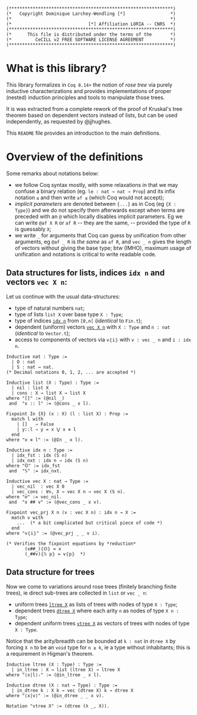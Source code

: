 ```
(**************************************************************)
(*   Copyright Dominique Larchey-Wendling [*]                 *)
(*                                                            *)
(*                             [*] Affiliation LORIA -- CNRS  *)
(**************************************************************)
(*      This file is distributed under the terms of the       *)
(*         CeCILL v2 FREE SOFTWARE LICENSE AGREEMENT          *)
(**************************************************************)
```
[comment]: # ( ∀ → ∃ ⋀ ⋁ ⇒ )

# What is this library?

This library formalizes in `Coq 8.14+` the notion of _rose tree_
via purely inductive characterizations and provides implementations of
proper (nested) induction principles and tools to manipulate those
trees. 

It is was extracted from a complete rework of the proof of Kruskal's
tree theorem based on dependent vectors instead of lists, but can be
used independently, as requested by @jjhughes.

This `README` file provides an introduction to the main definitions.

# Overview of the definitions 

Some remarks about notations below:

* we follow Coq syntax mostly, with some relaxations in that
  we may confuse a binary relation (eg. `le : nat → nat → Prop`) and its 
  infix notation `≤` and then write `af ≤` (which Coq would not accept);
* _implicit parameters_ are denoted between `{...}` as in Coq (eg `{X : Type}`)
  and we do not specify them afterwards except when terms are preceded 
  with an `@` which locally disables implicit parameters. Eg we can write
  `@af X R` or `af R` -- they are the same, -- provided the type of `R` is 
  guessably `X`;
* we write `_` for arguments that Coq can guess by unification from
  other arguments, eg `@af _ R` is _the same_ as `af R`, and
  `vec _ n` gives the length of vectors without giving the base type;
  btw (IMHO), maximum usage of unification and notations is critical 
  to write readable code.

## Data structures for lists, indices `idx n` and vectors `vec X n`:

Let us continue with the usual data-structures:

* type of natural numbers `nat`;
* type of lists `list X` over base type `X : Type`;
* type of indices [`idx n`](theories/vec/idx.v) from `[0,n[` (_identical_ to `Fin.t`); 
* dependent (uniform) vectors [`vec X n`](theories/vec/vec.v) with `X : Type` and `n : nat` (_identical_ to `Vector.t`);
* access to components of vectors via `v⦃i⦄` with `v : vec _ n` and `i : idx n`.

```
Inductive nat : Type :=
  | O : nat
  | S : nat → nat.
(* Decimal notations 0, 1, 2, ... are accepted *)

Inductive list (X : Type) : Type :=
  | nil : list X
  | cons : X → list X → list X
where "[]" := (@nil _)
 and  "x :: l" := (@cons _ x l).

Fixpoint In {X} (x : X) (l : list X) : Prop :=
  match l with
    | []   ⇒ False
    | y::l ⇒ y = x ⋁ x ∊ l
  end
where "x ∊ l" := (@In _ x l). 

Inductive idx n : Type :=
  | idx_fst : idx (S n)
  | idx_nxt : idx n → idx (S n)
where "𝕆" := idx_fst
 and  "𝕊" := idx_nxt.

Inductive vec X : nat → Type :=
  | vec_nil  : vec X 0
  | vec_cons : ∀n, X → vec X n → vec X (S n).
where "∅" := vec_nil.
 and  "x ## v" := (@vec_cons _ x v).

Fixpoint vec_prj X n (v : vec X n) : idx n → X := 
  match v with 
    ...  (* a bit complicated but critical piece of code *)
  end
where "v⦃i⦄" := (@vec_prj _ _ v i).

(* Verifies the fixpoint equations by *reduction*
       (x##_)⦃𝕆⦄ = x
       (_##v)⦃𝕊 p⦄ = v⦃p⦄  *)
```

## Data structure for trees

Now we come to variations around rose trees (finitely branching finite trees), 
ie direct sub-trees are collected in `list` or `vec _ n`:

* uniform trees [`ltree X`](theories/tree/ltree.v) as lists of trees with nodes of type `X : Type`;
* dependent trees [`dtree X`](theories/tree/dtree.v) where each arity `n` as nodes of type `X n : Type`;
* dependent uniform trees [`vtree X`](theories/tree/vtree.v) as vectors of trees with nodes of type `X : Type`.

Notice that the arity/breadth can be bounded at `k : nat` in `dtree X` by forcing `X n` to be an
`void` type for `n ≥ k`, ie a type without inhabitants; this is a requirement in Higman's theorem.

```
Inductive ltree (X : Type) : Type :=
  | in_ltree : X → list (ltree X) → ltree X
where "⟨x|l⟩ₗ" := (@in_ltree _ x l).

Inductive dtree (X : nat → Type) : Type :=
  | in_dtree k : X k → vec (dtree X) k → dtree X
where "⟨x|v⟩" := (@in_dtree _ _ x v).

Notation "vtree X" := (dtree (λ _, X)).
```

